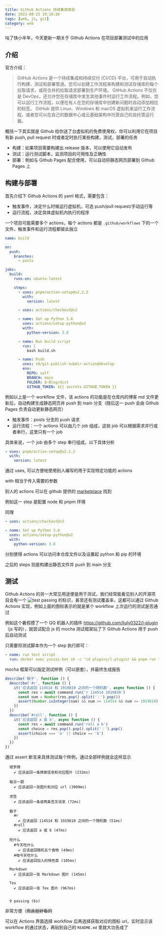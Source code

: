 ```yaml
---
title: Github Actions 持续集成体验
date: 2022-08-23 19:10:20
tags: [web, js, git]
category: web
---
```


咕了快小半年，今天更新一期关于 Github Actions 在项目部署测试中的应用

## 介绍

官方介绍：

> GitHub Actions 是一个持续集成和持续交付 (CI/CD) 平台，可用于自动执行构建、测试和部署管道。您可以创建工作流程来构建和测试存储库的每个拉取请求，或将合并的拉取请求部署到生产环境。
GitHub Actions 不仅仅是 DevOps，还允许您在存储库中发生其他事件时运行工作流程。例如，您可以运行工作流程，以便在有人在您的存储库中创建新问题时自动添加相应的标签。
GitHub 提供 Linux、Windows 和 macOS 虚拟机来运行工作流程，或者您可以在自己的数据中心或云基础架构中托管自己的自托管运行器。

<!-- more -->

概括一下其实就是 Github 给你送了台虚拟机的免费使用权，你可以利用它在项目有新 push, pull request 时或者定时执行某些构建，测试，部署的任务

- 构建：如果项目需要构建出 release 版本，可以使用它自动发布
- 测试：运行测试脚本，监测项目的可用性及正确性
- 部署：例如与 Github Pages 配合使用，可以自动将静态网页部署到 Github Pages 上

## 构建与部署

首先介绍下 Github Actions 的 yaml 格式，需要包含：

- 触发事件，决定什么时候运行虚拟机，可选 push/pull request/手动运行等
- 运行流程，决定具体虚拟机内执行的程序

一个项目可能需要多个 actions，每个 actions 都是 `.github/workflows` 下的一个文件，触发事件和运行流程都彼此独立

```yaml
name: build

on:
  push:
    branches:
      - posts

jobs:
  build:
    runs-on: ubuntu-latest

    steps:
      - uses: pnpm/action-setup@v2.2.2
        with:
          version: latest

      - uses: actions/checkout@v2

      - name: Set up Python 3.8
        uses: actions/setup-python@v2
        with:
          python-version: 3.8

      - name: Run build script
        run: |
          bash build.sh

      - name: Push
        uses: s0/git-publish-subdir-action@develop
        env:
          REPO: self
          BRANCH: main
          FOLDER: Q-Blog/dist
          GITHUB_TOKEN: ${{ secrets.GITHUB_TOKEN }}

```

例如以上是一个 workflow 文件，该 actions 的功能是在仓库内的博客 md 文件更新后，自动构建生成静态网页并 push 到 main 分支（随后这一 push 会由 Github Pages 负责自动更新静态网页）

- 触发事件：posts 分支的 push 请求
- 运行流程：一个 actions 可以由几个 job 组成，这些 job 可以根据需求并行或者串行，这里只有一个 job

具体来说，一个 job 由多个 step 串行组成，以下具体分析

```yaml
- uses: pnpm/action-setup@v2.2.2
  with:
    version: latest
```

通过 uses, 可以方便地使用别人编写的用于实现特定功能的 actions

with 相当于传入需要的参数

别人的 actions 可以在 github 提供的 [marketplace](https://github.com/marketplace?type=actions) 找到

例如这一 step 是配置 node 和 pnpm 环境

同理

```yaml
- uses: actions/checkout@v2

- name: Set up Python 3.8
  uses: actions/setup-python@v2
  with:
    python-version: 3.8
```

分别使得 actions 可以访问本仓库文件以及设置起 python 和 pip 的环境

之后的 steps 则是构建出静态文件并 push 到 main 分支

## 测试

Github Actions 的另一大常见用途便是用于测试，我们经常能看见别人的开源项目会有一个 ![test passing](https://github.com/liuly0322/l-plugin/actions/workflows/test.yml/badge.svg?branch=main) 的标识，甚至还有测试覆盖率，这都可以通过 Github Actions 实现，例如上面的图标表示的就是某个 workflow 上次运行的测试是否通过

例如这个暑假摸了一个 QQ 机器人的插件 <https://github.com/liuly0322/l-plugin>（js 写的），就尝试配合 js 的 mocha 测试框架玩了下 Github Actions 用于 push 后自动测试

只需要将测试脚本作为一个 step 执行即可：

```yaml
- name: run test script
  run: docker exec yunzai-bot sh -c "cd plugins/l-plugin/ && pnpm run test"
```

mocha 框架可以指定测试样例（可以嵌套），并最终生成报告

```js
describe('骰子', function () {
  describe('#r', function () {
    it('应该返回 114514 和 1919810 之间的一个随机数', async function () {
      const res = await command.run('r 114514 1919810')
      const num = Number(res.pop().split('：').pop())
      assert(Number.isInteger(num) && num >= 114514 && num <= 1919810)
    })
  })
  describe('#roll', function () {
    it('应该返回 a 或 b', async function () {
      const res = await command.run('roll a b')
      const choice = res.pop().pop().split('：').pop()
      assert(choice === 'a' || choice == 'b')
    })
  })
})
```

通过 assert 断言来具体测试每个样例，通过全部样例就会这样显示

```plaintext
  塔罗牌
    ✔ 应该返回一条牌面信息和对应图片 (232ms)

  每日一题
    ✔ 应该返回一张图片和对应 url (3909ms)

  求签
    ✔ 应该返回一条或两条签文消息 (72ms)

  骰子
    #r
      ✔ 应该返回 114514 和 1919810 之间的一个随机数 (51ms)
    #roll
      ✔ 应该返回 a 或 b (47ms)

  吃什么
    #今天吃什么
      ✔ 应该返回随机五个食物 (49ms)
    #咱今天吃什么
      ✔ 应该返回加入的特色菜 (105ms)

  Markdown
    ✔ 应该返回一张 Markdown 图片 (145ms)

  Tex
    ✔ 应该返回一张 Tex 图片 (967ms)


  9 passing (6s)
```

非常方便（~~而且挺好看的~~

可以在 Actions 界面选择 workflow 后再选择获取对应的图标 url，实时显示该 workflow 的通过状态，再贴到自己的 `README.md` 里就大功告成了